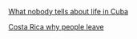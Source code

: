 
[What nobody tells about life in Cuba](https://www.youtube.com/watch?v=kICkG7IKSQ8)

[Costa Rica why people leave](https://www.youtube.com/watch?v=cbGMngGx2xk)
